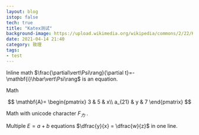 ```yaml
---
layout: blog
istop: false
tech: true
title: "Katex测试"
background-image: https://upload.wikimedia.org/wikipedia/commons/2/22/Katex.png
date: 2021-04-14 21:40
category: 致理
tags:
- test
---
```


Inline math $\frac{\partial\vert\Psi\rang}{\partial t}=-\mathbf{i}\hbar\vert\Psi\rang$ is an equation.

Math

$$
\mathbf{A}=
\begin{pmatrix}
3  & 5 & x\\
a_{21} & y & 7
\end{pmatrix}
$$

Math with unicode character $F_{力}$ .

Multiple $E = a + b$ equations $\dfrac{y}{x} = \dfrac{w}{z}$ in one line.